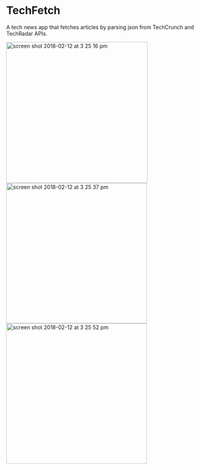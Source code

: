 # TechFetch
A tech news app that fetches articles by parsing json from TechCrunch and TechRadar APIs.

<img width="375" alt="screen shot 2018-02-12 at 3 25 16 pm" src="https://user-images.githubusercontent.com/34497076/36117893-3f947586-1009-11e8-906c-69f4111dedbd.png">

<img width="373" alt="screen shot 2018-02-12 at 3 25 37 pm" src="https://user-images.githubusercontent.com/34497076/36117892-3f80d0b2-1009-11e8-98c2-0814d3290b2d.png">

<img width="373" alt="screen shot 2018-02-12 at 3 25 52 pm" src="https://user-images.githubusercontent.com/34497076/36117891-3f6fd0fa-1009-11e8-90ff-99aad8937e66.png">
